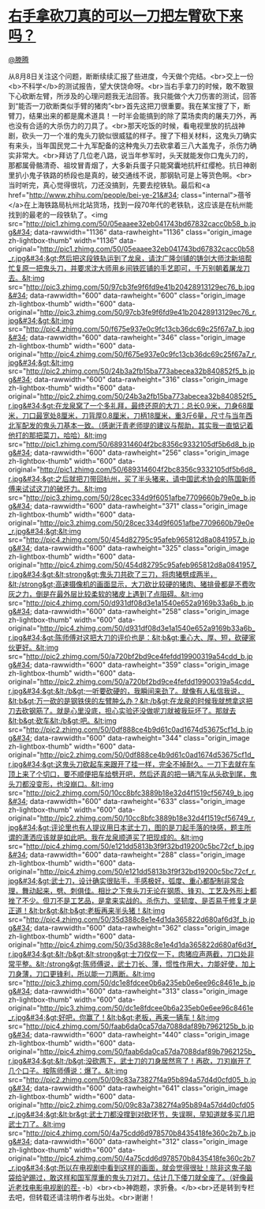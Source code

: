 
#  [右手拿砍刀真的可以一刀把左臂砍下来吗？](https://zhihu.com/questions/24772042)



[@滕腾](https://zhihu.com/people/a2487eb0b5a416d0a4e6454ca8c7eef7)

从8月8日关注这个问题，断断续续汇报了些进度，今天做个完结。&lt;br&gt;交上一份&lt;b&gt;不科学&lt;/b&gt;的测试报告，望大侠饶命呀。&lt;br&gt;当右手拿刀的时候，敢不敢狠下心砍断左臂，所涉及的心理问题我无法回答。我只能做个大刀伤害的测试，回答到“能否一刀砍断类似手臂的猪肉”&lt;br&gt;首先这把刀很重要。我在某宝搜了下，断臂刀，结果出来的都是魔术道具！一时半会能搞到的除了菜场卖肉的屠夫刀外，再也没有合适的大杀伤力的刀具了。&lt;br&gt;那天吃饭的时候，看电视里放的抗战神剧，砍头一刀一个准的鬼头刀貌似很威猛的样子。搜了下相关材料，这鬼头刀确实有来头，当年国民党二十九军配备的这种鬼头刀去砍拿着三八大盖鬼子，杀伤力确实非常大。&lt;br&gt;拜访了几位老八路，说当年参军时，头天就能发你口鬼头刀的，那都属骨骼清奇、祖坟冒青烟了，大多新兵蛋子只能窝囊地抗杆红缨枪。抗日神剧里扒小鬼子铁路的桥段也是真的，破交通线不说，那钢轨可是上等货色啊。&lt;br&gt;当时听完，真心觉得很坑，刀还没搞到，先要去挖铁轨。最后和&lt;a href=&#34;http://www.zhihu.com/people/bei-ye-21&#34; class=&#34;internal&#34;&gt;蓓爷&lt;/a&gt;在上海铁路局杭州北站货场，找到一段70年代的老铁轨，这应该是在杭州能找到的最老的一段铁轨了。&lt;img src=&#34;http://pic1.zhimg.com/50/05eaaee32eb041743bd67832cacc0b58_b.jpg&#34; data-rawwidth=&#34;1136&#34; data-rawheight=&#34;1136&#34; class=&#34;origin_image zh-lightbox-thumb&#34; width=&#34;1136&#34; data-original=&#34;http://pic1.zhimg.com/50/05eaaee32eb041743bd67832cacc0b58_r.jpg&#34;&gt;然后把这段铁轨运到了龙泉，请沈广隆剑铺的铸剑大师沈新培帮忙复原一把鬼头刀，并要求沈大师用乡间铁匠铺的手艺即可，千万别朝着屠龙刀去。&lt;img src=&#34;http://pic3.zhimg.com/50/97cb3fe9f6fd9e41b20428913129ec76_b.jpg&#34; data-rawwidth=&#34;600&#34; data-rawheight=&#34;600&#34; class=&#34;origin_image zh-lightbox-thumb&#34; width=&#34;600&#34; data-original=&#34;http://pic3.zhimg.com/50/97cb3fe9f6fd9e41b20428913129ec76_r.jpg&#34;&gt;&lt;img src=&#34;http://pic4.zhimg.com/50/f675e937e0c9fc13cb36dc69c25f67a7_b.jpg&#34; data-rawwidth=&#34;600&#34; data-rawheight=&#34;346&#34; class=&#34;origin_image zh-lightbox-thumb&#34; width=&#34;600&#34; data-original=&#34;http://pic4.zhimg.com/50/f675e937e0c9fc13cb36dc69c25f67a7_r.jpg&#34;&gt;&lt;img src=&#34;http://pic2.zhimg.com/50/24b3a2fb15ba773abecea32b840852f5_b.jpg&#34; data-rawwidth=&#34;600&#34; data-rawheight=&#34;316&#34; class=&#34;origin_image zh-lightbox-thumb&#34; width=&#34;600&#34; data-original=&#34;http://pic2.zhimg.com/50/24b3a2fb15ba773abecea32b840852f5_r.jpg&#34;&gt;在龙泉窝了一个多礼拜，最终还原的大刀：总长0.9米，刀身68厘米，刀口最宽处8厘米，刀背厚0.8厘米，刀柄18厘米，重3斤6量，尺寸与当年西北军配发的鬼头刀基本一致。（感谢汗青老师提的建议与帮助，其实我一直惦记着他打的那把菜刀，哈哈）&lt;img src=&#34;http://pic1.zhimg.com/50/689314604f2bc8356c9332105df5b6d8_b.jpg&#34; data-rawwidth=&#34;600&#34; data-rawheight=&#34;256&#34; class=&#34;origin_image zh-lightbox-thumb&#34; width=&#34;600&#34; data-original=&#34;http://pic1.zhimg.com/50/689314604f2bc8356c9332105df5b6d8_r.jpg&#34;&gt;之后就把刀带回杭州，买了半头猪来，请中国武术协会的陈国新师傅来试试这刀的破坏力。&lt;img src=&#34;http://pic3.zhimg.com/50/28cec334d9f6051afbe7709660b79e0e_b.jpg&#34; data-rawwidth=&#34;600&#34; data-rawheight=&#34;371&#34; class=&#34;origin_image zh-lightbox-thumb&#34; width=&#34;600&#34; data-original=&#34;http://pic3.zhimg.com/50/28cec334d9f6051afbe7709660b79e0e_r.jpg&#34;&gt;&lt;img src=&#34;http://pic4.zhimg.com/50/454d82795c95afeb965812d8a0841957_b.jpg&#34; data-rawwidth=&#34;600&#34; data-rawheight=&#34;325&#34; class=&#34;origin_image zh-lightbox-thumb&#34; width=&#34;600&#34; data-original=&#34;http://pic4.zhimg.com/50/454d82795c95afeb965812d8a0841957_r.jpg&#34;&gt;&lt;strong&gt;鬼头刀共砍了三刀，将肉猪劈成两半，&lt;/strong&gt;高速摄像机的画面显示，大刀砍比较硬的猪肉、猪排骨都是不费吹灰之力，倒是在最外层比较柔软的猪皮上遇到了点阻碍。&lt;img src=&#34;http://pic4.zhimg.com/50/d931df08d3e1a1540e652a9169b33a6b_b.jpg&#34; data-rawwidth=&#34;600&#34; data-rawheight=&#34;258&#34; class=&#34;origin_image zh-lightbox-thumb&#34; width=&#34;600&#34; data-original=&#34;http://pic4.zhimg.com/50/d931df08d3e1a1540e652a9169b33a6b_r.jpg&#34;&gt;陈师傅对这把大刀的评价也是：&lt;b&gt;重心大、厚、短，砍硬家伙更好。&lt;img src=&#34;http://pic2.zhimg.com/50/a720bf2bd9ce4fefdd19900319a54cdd_b.jpg&#34; data-rawwidth=&#34;600&#34; data-rawheight=&#34;359&#34; class=&#34;origin_image zh-lightbox-thumb&#34; width=&#34;600&#34; data-original=&#34;http://pic2.zhimg.com/50/a720bf2bd9ce4fefdd19900319a54cdd_r.jpg&#34;&gt;&lt;/b&gt;一听要砍硬的，我瞬间来劲了。就像有人私信我说，&lt;b&gt;万一砍的是钢铁侠的左臂肿么办？&lt;/b&gt;在龙泉的时候我就想拿这把刀去砍钢筋了。就是心里没底，担心实验还没做呢刀就被我玩坏了。那就去&lt;b&gt;砍车&lt;/b&gt;吧。&lt;img src=&#34;http://pic2.zhimg.com/50/0df888ce4b9d61c0ad1674d53675cf1d_b.jpg&#34; data-rawwidth=&#34;600&#34; data-rawheight=&#34;344&#34; class=&#34;origin_image zh-lightbox-thumb&#34; width=&#34;600&#34; data-original=&#34;http://pic2.zhimg.com/50/0df888ce4b9d61c0ad1674d53675cf1d_r.jpg&#34;&gt;这鬼头刀砍起车来跟开了挂一样，完全不掉耐久。一刀下去就在车顶上来了个切口，要不顺便把车给劈开吧，然后还真的把一辆汽车从头砍到尾，鬼头刀都没变形，也没崩口。&lt;img src=&#34;http://pic2.zhimg.com/50/10cc8bfc3889b18e32d4f1519cf56749_b.jpg&#34; data-rawwidth=&#34;600&#34; data-rawheight=&#34;633&#34; class=&#34;origin_image zh-lightbox-thumb&#34; width=&#34;600&#34; data-original=&#34;http://pic2.zhimg.com/50/10cc8bfc3889b18e32d4f1519cf56749_r.jpg&#34;&gt;评论里也有人提议用日本武士刀，图的是刀起手落的快感，题主所谓的潇洒应该就是如此吧。我在龙泉顺道买了把现成的。&lt;img src=&#34;http://pic4.zhimg.com/50/e121dd5813b3f9f32bd19200c5bc72cf_b.jpg&#34; data-rawwidth=&#34;600&#34; data-rawheight=&#34;288&#34; class=&#34;origin_image zh-lightbox-thumb&#34; width=&#34;600&#34; data-original=&#34;http://pic4.zhimg.com/50/e121dd5813b3f9f32bd19200c5bc72cf_r.jpg&#34;&gt;武士刀，设计确实很贴手，手感极好，弧度、重心都配制非常合理，舞动起来，劈、刺俱佳。相比之下鬼头刀无论在钢质、锋刃、工艺及外形上都挫了不少。但刀不是工艺品，是拿来实战的。杀伤力、坚韧度、是否易于修复才是正道！&lt;br&gt;&lt;b&gt;老板再来半头猪！&lt;img src=&#34;http://pic4.zhimg.com/50/35d388c8e1e4d1da365822d680af6d3f_b.jpg&#34; data-rawwidth=&#34;600&#34; data-rawheight=&#34;362&#34; class=&#34;origin_image zh-lightbox-thumb&#34; width=&#34;600&#34; data-original=&#34;http://pic4.zhimg.com/50/35d388c8e1e4d1da365822d680af6d3f_r.jpg&#34;&gt;&lt;/b&gt;&lt;strong&gt;士刀仅仅一下，肉猪应声两截，刀口处非常平整。&lt;/strong&gt;陈师傅说，武士刀长、薄，惯性作用大，力能好使，加上刀身薄，刀口更锋利，所以能一刀两断。&lt;img src=&#34;http://pic3.zhimg.com/50/dc1e8fdcee0b6a235eb0e6ee96c8461e_b.jpg&#34; data-rawwidth=&#34;600&#34; data-rawheight=&#34;313&#34; class=&#34;origin_image zh-lightbox-thumb&#34; width=&#34;600&#34; data-original=&#34;http://pic3.zhimg.com/50/dc1e8fdcee0b6a235eb0e6ee96c8461e_r.jpg&#34;&gt;好吧，你赢了！&lt;b&gt;老板，再来一辆车！&lt;img src=&#34;http://pic4.zhimg.com/50/faab6da0ca57da7088daf89b7962125b_b.jpg&#34; data-rawwidth=&#34;600&#34; data-rawheight=&#34;440&#34; class=&#34;origin_image zh-lightbox-thumb&#34; width=&#34;600&#34; data-original=&#34;http://pic4.zhimg.com/50/faab6da0ca57da7088daf89b7962125b_r.jpg&#34;&gt;&lt;/b&gt;没砍两下，武士刀的刀身居然弯了！再砍，刀刃崩开了几个口子。按陈师傅说：爆了。&lt;img src=&#34;http://pic2.zhimg.com/50/09c83a73827f4a95b894a57d4d0cfd05_b.jpg&#34; data-rawwidth=&#34;600&#34; data-rawheight=&#34;641&#34; class=&#34;origin_image zh-lightbox-thumb&#34; width=&#34;600&#34; data-original=&#34;http://pic2.zhimg.com/50/09c83a73827f4a95b894a57d4d0cfd05_r.jpg&#34;&gt;&lt;br&gt;武士刀都没撑到对砍环节，失误啊，早知道就多买几把武士刀了。&lt;img src=&#34;http://pic4.zhimg.com/50/4a75cdd6d978570b8435418fe360c2b7_b.jpg&#34; data-rawwidth=&#34;600&#34; data-rawheight=&#34;312&#34; class=&#34;origin_image zh-lightbox-thumb&#34; width=&#34;600&#34; data-original=&#34;http://pic4.zhimg.com/50/4a75cdd6d978570b8435418fe360c2b7_r.jpg&#34;&gt;所以在电视剧中看到这样的画面，就会觉得很扯！除非这鬼子脑袋给驴踢过，敢这样和国军厚重的鬼头刀对刀，估计几下倭刀就全废了。（好像最近老找电影电视剧的茬- -b）&lt;br&gt;&lt;b&gt;神跑题，求折叠。&lt;/b&gt;&lt;br&gt;还是转到专栏去吧，但转载还请注明作者与出处。&lt;br&gt;谢谢！